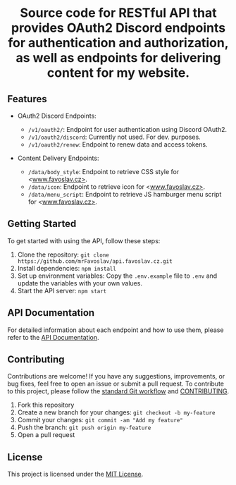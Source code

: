<h1 align="center">Source code for RESTful API that provides OAuth2 Discord endpoints for authentication and authorization, as well as endpoints for delivering content for my website.</h1>

## Features

- OAuth2 Discord Endpoints:
  - `/v1/oauth2/`: Endpoint for user authentication using Discord OAuth2.
  - `/v1/oauth2/discord`: Currently not used. For dev. purposes.
  - `/v1/oauth2/renew`: Endpoint to renew data and access tokens.

- Content Delivery Endpoints:
  - `/data/body_style`: Endpoint to retrieve CSS style for <www.favoslav.cz>.
  - `/data/icon`: Endpoint to retrieve icon for <www.favoslav.cz>.
  - `/data/menu_script`: Endpoint to retrieve JS hamburger menu script for <www.favoslav.cz>.

## Getting Started

To get started with using the API, follow these steps:

1. Clone the repository: `git clone https://github.com/mrFavoslav/api.favoslav.cz.git`
2. Install dependencies: `npm install`
3. Set up environment variables: Copy the `.env.example` file to `.env` and update the variables with your own values.
4. Start the API server: `npm start`

## API Documentation

For detailed information about each endpoint and how to use them, please refer to the [API Documentation](https://www.favoslav.cz/docs/).

## Contributing

Contributions are welcome! If you have any suggestions, improvements, or bug fixes, feel free to open an issue or submit a pull request.
To contribute to this project, please follow the [standard Git workflow](https://git-scm.com/book/en/v2/Git-Basics-Getting-a-Git-Repository#The-Standard-Git-Workflow) and [CONTRIBUTING](./CONTRIBUTING.md).

1. Fork this repository
2. Create a new branch for your changes: `git checkout -b my-feature`
3. Commit your changes: `git commit -am "Add my feature"`
4. Push the branch: `git push origin my-feature`
5. Open a pull request

## License

This project is licensed under the [MIT License](LICENSE).


